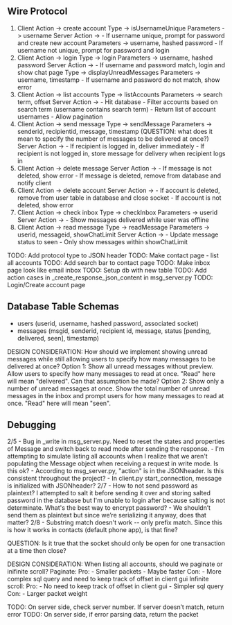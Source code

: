 ## Wire Protocol
1. Client Action -> create account
    Type -> isUsernameUnique
    Parameters -> username
    Server Action ->
        - If username unique, prompt for password and create new account
            Parameters -> username, hashed password
        - If username not unique, prompt for password and login
2. Client Action -> login
    Type -> login
    Parameters -> username, hashed password
    Server Action ->
        - If username and password match, login and show chat page
            Type -> displayUnreadMessages
            Parameters -> username, timestamp
        - If username and password do not match, show error
3. Client Action -> list accounts
    Type -> listAccounts
    Parameters -> search term, offset
    Server Action ->
        - Hit database
        - Filter accounts based on search term (username contains search term)
        - Return list of account usernames
        - Allow pagination
4. Client Action -> send message
    Type -> sendMessage
    Parameters -> senderid, recipientid, message, timestamp
    (QUESTION: what does it mean to specify the number of messages to be delivered at once?)
    Server Action ->
        - If recipient is logged in, deliver immediately
        - If recipient is not logged in, store message for delivery when recipient logs in
5. Client Action -> delete message
    Server Action ->
        - If message is not deleted, show error
        - If message is deleted, remove from database and notify client
6. Client Action -> delete account
    Server Action ->
        - If account is deleted, remove from user table in database and close socket
        - If account is not deleted, show error
7. Client Action -> check inbox
    Type -> checkInbox
    Parameters -> userid
    Server Action ->
        - Show messages delivered while user was offline
8. Client Action -> read message
    Type -> readMessage
    Parameters -> userid, messageid, showChatLimit
    Server Action ->
        - Update message status to seen
        - Only show messages within showChatLimit

TODO: Add protocol type to JSON header
TODO: Make contact page - list all accounts
TODO: Add search bar to contact page
TODO: Make inbox page look like email inbox
TODO: Setup db with new table
TODO: Add action cases in _create_response_json_content in msg_server.py
TODO: Login/Create account page

## Database Table Schemas
- users (userid, username, hashed password, associated socket)
- messages (msgid, senderid, recipient id, message, status [pending, delivered, seen], timestamp)

DESIGN CONSIDERATION: How should we implement showing unread messages while still allowing users to specify how many messages to be delivered at once?
Option 1: Show all unread messages without preview. Allow users to specify how many messages to read at once. "Read" here will mean "delivered". Can that assumption be made?
Option 2: Show only a number of unread messages at once. Show the total number of unread messages in the inbox and prompt users for how many messages to read at once. "Read" here will mean "seen".

## Debugging
2/5
    - Bug in _write in msg_server.py. Need to reset the states and properties of Message and switch back to read mode after sending the response.
    - I'm attempting to simulate listing all accounts when I realize that we aren't populating the Message object when receiving a request in write mode. Is this ok?
    - According to msg_server.py, "action" is in the JSONheader. Is this consistent throughout the project?
    - In client.py start_connection, message is initialized with JSONheader?
2/7
    - How to not send password as plaintext? I attempted to salt it before sending it over and storing salted password in the database but I'm unable to login after because salting is not determinate. What's the best way to encrypt password?
    - We shouldn’t send them as plaintext but since we’re serializing it anyway, does that matter?
2/8
    - Substring match doesn't work -- only prefix match. Since this is how it works in contacts (default phone app), is that fine?

QUESTION: Is it true that the socket should only be open for one transaction at a time then close?

DESIGN CONSIDERATION: When listing all accounts, should we paginate or inifinite scroll?
Paginate:
    Pro:
        - Smaller packets
        - Maybe faster
    Con:
        - More complex sql query and need to keep track of offset in client gui
Infinite scroll:
    Pro:
        - No need to keep track of offset in client gui
        - Simpler sql query
    Con:
        - Larger packet weight

TODO: On server side, check server number. If server doesn’t match, return error
TODO: On server side, if error parsing data, return the packet
